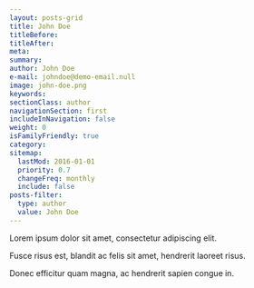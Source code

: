 ```yaml
---
layout: posts-grid
title: John Doe
titleBefore:
titleAfter:
meta:
summary:
author: John Doe
e-mail: johndoe@demo-email.null
image: john-doe.png
keywords:
sectionClass: author
navigationSection: first
includeInNavigation: false
weight: 0
isFamilyFriendly: true
category:
sitemap:
  lastMod: 2016-01-01
  priority: 0.7
  changeFreq: monthly
  include: false
posts-filter:
  type: author
  value: John Doe
---
```


Lorem ipsum dolor sit amet, consectetur adipiscing elit.

Fusce risus est, blandit ac felis sit amet, hendrerit laoreet risus.

Donec efficitur quam magna, ac hendrerit sapien congue in.
